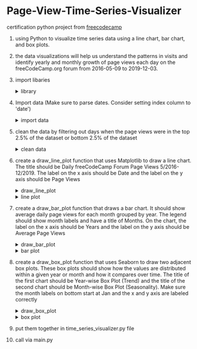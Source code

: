 # Page-View-Time-Series-Visualizer
certification python project from <a href="https://www.freecodecamp.org/learn/data-analysis-with-python/data-analysis-with-python-projects/page-view-time-series-visualizer" target="_blank" rel="noopener noreferrer">freecodecamp</a>


1. using Python to visualize time series data using a line chart, bar chart, and box plots. 

2. the data visualizations will help us understand the patterns in visits and identify yearly and monthly growth of page views each day on the freeCodeCamp.org forum from 2016-05-09 to 2019-12-03. 

3. import libaries

    <details>
    <summary>library</summary>
    <pre>
    import matplotlib.pyplot as plt
    import pandas as pd
    import seaborn as sns
    from pandas.plotting import register_matplotlib_converters
    register_matplotlib_converters()
    </pre>
    </details>

4. Import data (Make sure to parse dates. Consider setting index column to 'date')
    
    <details>
    <summary>import data</summary>
    <pre>
    df = pd.read_csv("fcc-forum-pageviews.csv", index_col="date", parse_dates=["date"])
    </pre>
    </details>

5. clean the data by filtering out days when the page views were in the top 2.5% of the dataset or bottom 2.5% of the dataset
    
    <details>
    <summary>clean data</summary>
    <pre>
    df = df[(df["value"] >= df["value"].quantile(0.025)) & (df["value"] <= df["value"].quantile(0.975))]
    </pre>
    </details>

6. create a draw_line_plot function that uses Matplotlib to draw a line chart. The title should be Daily freeCodeCamp Forum Page Views 5/2016-12/2019. The label on the x axis should be Date and the label on the y axis should be Page Views
    
    <details>
    <summary>draw_line_plot</summary>
    <pre>
    def draw_line_plot():
        - draw line plot
        fig, ax = plt.subplots(figsize=(12,6))
        ax.plot(df.index, df["value"], color="red", linewidth=1)
        ax.set_xlabel("Date")
        ax.set_ylabel("Page Views")
        ax.set_title("Daily freeCodeCamp Forum Page Views 5/2016-12/2019")
    
    </br>       
    - save image and return fig
    fig.savefig('line_plot.png')
    return fig
    </pre>
    </details>    
    
    <details>
    <summary>line plot</summary>
    <img src="https://github.com/mas-tono/Page-View-Time-Series-Visualizer/blob/main/image/line_plot.png">
    </details>

7. create a draw_bar_plot function that draws a bar chart. It should show average daily page views for each month grouped by year. The legend should show month labels and have a title of Months. On the chart, the label on the x axis should be Years and the label on the y axis should be Average Page Views
    
    <details>
    <summary>draw_bar_plot</summary>
    <pre>
    def draw_bar_plot():
        - copy and modify data for monthly bar plot
        df_bar = df.copy(deep=True)
        df_bar["Months"] = df_bar.index.month
        df_bar["tahun"] = df_bar.index.year
        df_bar["bulan_angka"] = df_bar.index.month
        df_bar = pd.DataFrame(df_bar.groupby(["tahun", "Months", "bulan_angka"])["value"].mean())
        df_bar.reset_index(inplace=True)</br>                
    
    - draw bar plot              
    fig, ax = plt.subplots(figsize = (14,10))
    ax = sns.barplot(data = df_bar, 
            x = "tahun", 
            y = "value", 
            hue = "Months",
            hue_order=['January', 'February', 'March', 'April', 'May', 'June', 
                    'July', 'August', 'September', 'October', 'November', 'December'],
            palette = "bright")
    sns.move_legend(ax, "upper left")
    ax.set_xlabel("Years")
    ax.set_ylabel("Average Page Views")</br>  
    - save image and return fig
    fig.savefig('bar_plot.png')
    return fig
    </pre>
    </details>

    <details>
    <summary>bar plot</summary>
    <img src="https://github.com/mas-tono/Page-View-Time-Series-Visualizer/blob/main/image/bar_plot.png">
    </details>



8. create a draw_box_plot function that uses Seaborn to draw two adjacent box plots. These box plots should show how the values are distributed within a given year or month and how it compares over time. The title of the first chart should be Year-wise Box Plot (Trend) and the title of the second chart should be Month-wise Box Plot (Seasonality). Make sure the month labels on bottom start at Jan and the x and y axis are labeled correctly

    <details>
    <summary>draw_box_plot</summary>
    <pre>
    def draw_box_plot():
        df_box = df.copy(deep=True)
        df_box.reset_index(inplace=True)
        df_box['year'] = [d.year for d in df_box.date]
        df_box['month'] = [d.strftime('%b') for d in df_box.date]
        df_box["month_angka"] = [d.strftime("%m") for d in df_box["date"]]
        
    </br>
    - draw box plots (using Seaborn)
    fig, ax = plt.subplots(nrows=1, ncols=2, figsize=(15,6))
    p = sns.boxplot(data = df_box, 
                x = "year", 
                y = "value", ax=ax[0])
    p.set_title("Year-wise Box Plot (Trend)")
    p.set_xlabel("Year")
    p.set_ylabel("Page Views")</br>
    q = sns.boxplot(data = df_box.sort_values(by="month_angka"), 
                    x = "month", 
                    y = "value", 
                    ax=ax[1])
    q.set_title("Month-wise Box Plot (Seasonality)")
    q.set_xlabel("Month")
    q.set_ylabel("Page Views")
    
    </br>
    - save image and return fig
    fig.savefig('box_plot.png')
    return fig
    </pre>
    </details>

    <details>
    <summary>box plot</summary>
    <img src="https://github.com/mas-tono/Page-View-Time-Series-Visualizer/blob/main/image/box_plot.png">
    </details>


9. put them together in time_series_visualizer.py file

10. call via main.py
